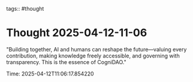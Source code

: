 tags:: #thought

# Thought 2025-04-12-11-06

"Building together, AI and humans can reshape the future—valuing every contribution, making knowledge freely accessible, and governing with transparency. This is the essence of CogniDAO."

Time: 2025-04-12T11:06:17.854220
